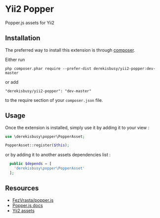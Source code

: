 Yii2 Popper
===========
Popper.js assets for Yii2

Installation
------------

The preferred way to install this extension is through [composer](http://getcomposer.org/download/).

Either run

```
php composer.phar require --prefer-dist derekisbusy/yii2-popper:dev-master
```

or add

```
"derekisbusy/yii2-popper": "dev-master"
```

to the require section of your `composer.json` file.


Usage
-----

Once the extension is installed, simply use it by adding it to your view  :

```php
use \derekisbusy\popper\PopperAsset;

PopperAsset::register($this);
```

or by adding it to another assets dependencies list :

```php
  public $depends = [
    'derekisbusy\popper\PopperAsset'
  ];
```

Resources
---------
 * [FezVrasta/popper.js](https://github.com/FezVrasta/popper.js)
 * [Popper.js docs](https://popper.js.org/popper-documentation.html)
 * [Yii2 assets](https://www.yiiframework.com/doc/guide/2.0/en/structure-assets)
